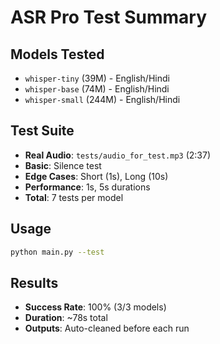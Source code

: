 # ASR Pro Test Summary

## Models Tested
- `whisper-tiny` (39M) - English/Hindi
- `whisper-base` (74M) - English/Hindi  
- `whisper-small` (244M) - English/Hindi

## Test Suite
- **Real Audio**: `tests/audio_for_test.mp3` (2:37)
- **Basic**: Silence test
- **Edge Cases**: Short (1s), Long (10s)
- **Performance**: 1s, 5s durations
- **Total**: 7 tests per model

## Usage
```bash
python main.py --test
```

## Results
- **Success Rate**: 100% (3/3 models)
- **Duration**: ~78s total
- **Outputs**: Auto-cleaned before each run
